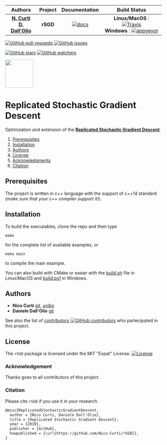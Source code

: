| **Authors**  | **Project** | **Documentation**                                                                   | **Build Status**              |
|:------------:|:-----------:|:-----------------------------------------------------------------------------------:|:-----------------------------:|
| [**N. Curti**](https://github.com/Nico-Curti) <br/> [**D. Dall'Olio**](https://github.com/DanieleDallOlio)   |  **rSGD**  | [![docs](https://img.shields.io/readthedocs/:packageName/:version.svg?style=plastic)](https://nico-curti.github.io/rSGD/) | **Linux/MacOS** : [![Travis](https://travis-ci.com/Nico-Curti/rSGD.svg?token=7QqsqaQiuDHSyGDT3xek&branch=master)](https://travis-ci.com/Nico-Curti/rSGD) <br/> **Windows** : [![appveyor](https://ci.appveyor.com/api/projects/status/gqsa7ulb5ubb9bxj?svg=true)](https://ci.appveyor.com/project/Nico-Curti/rsgd) |

[![GitHub pull-requests](https://img.shields.io/github/issues-pr/Nico-Curti/rSGD.svg?style=plastic)](https://github.com/Nico-Curti/rSGD/pulls)
[![GitHub issues](https://img.shields.io/github/issues/Nico-Curti/rSGD.svg?style=plastic)](https://github.com/Nico-Curti/rSGD/issues)

[![GitHub stars](https://img.shields.io/github/stars/Nico-Curti/rSGD.svg?label=Stars&style=social)](https://github.com/Nico-Curti/rSGD/stargazers)
[![GitHub watchers](https://img.shields.io/github/watchers/Nico-Curti/rSGD.svg?label=Watch&style=social)](https://github.com/Nico-Curti/rSGD/watchers)

<a href="https://github.com/UniboDIFABiophysics">
<div class="image">
<img src="https://cdn.rawgit.com/physycom/templates/697b327d/logo_unibo.png" width="90" height="90">
</div>
</a>

# Replicated Stochastic Gradient Descent

Optimization and extension of the [**Replicated Stochastic Gradient Descent**](https://github.com/carlobaldassi/BinaryCommitteeMachineRSGD.jl).

1. [Prerequisites](#prerequisites)
2. [Installation](#installation)
3. [Authors](#authors)
4. [License](#license)
5. [Acknowledgments](#acknowledgments)
6. [Citation](#citation)

## Prerequisites

The project is written in c++ language with the support of c++14 standard (*make sure that your c++ compiler support it!*).

## Installation

To build the executables, clone the repo and then type

```
make
```

for the complete list of available examples, or

```
make main
```

to compile the main example.

You can also build with CMake or easier with the [build.sh](https://github.com/Nico-Curti/rSGD/blob/master/build.sh) file in Linux/MacOS and [build.ps1](https://github.com/Nico-Curti/rSGD/blob/master/build.ps1) in Windows.

## Authors

* **Nico Curti** [git](https://github.com/Nico-Curti), [unibo](https://www.unibo.it/sitoweb/nico.curti2)
* **Daniele Dall'Olio** [git](https://github.com/DanieleDallOlio)

See also the list of [contributors](https://github.com/Nico-Curti/rSGD/contributors) [![GitHub contributors](https://img.shields.io/github/contributors/Nico-Curti/rSGD.svg?style=plastic)](https://github.com/Nico-Curti/rSGD/graphs/contributors/) who partecipated in this project.

## License

The `rSGD` package is licensed under the MIT "Expat" License. [![License](https://img.shields.io/github/license/mashape/apistatus.svg)](https://github.com/Nico-Curti/rSGD/blob/master/LICENSE.md)

### Acknowledgement

Thanks goes to all contributors of this project.

### Citation

Please cite `rSGD` if you use it in your research.

```tex
@misc{ReplicatedStochasticGradientDescent,
  author = {Nico Curti, Daniele Dall'Olio},
  title = {Replicated Stochastic Gradient Descent},
  year = {2019},
  publisher = {GitHub},
  howpublished = {\url{https://github.com/Nico-Curti/rSGD}},
}
```
